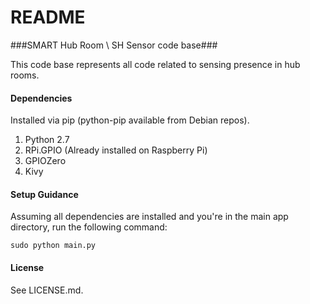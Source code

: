 # README #

###SMART Hub Room \ SH Sensor code base###

This code base represents all code related to sensing presence in hub rooms. 

#### Dependencies ####
Installed via pip (python-pip available from Debian repos).

1. Python 2.7
1. RPi.GPIO (Already installed on Raspberry Pi)
1. GPIOZero
1. Kivy


#### Setup Guidance ####
Assuming all dependencies are installed and you're in the main app directory, run the following command:

```
sudo python main.py
```

#### License ####
See LICENSE.md.